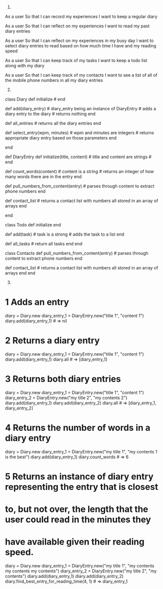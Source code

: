 1. 

As a user
So that I can record my experiences
I want to keep a regular diary

As a user
So that I can reflect on my experiences
I want to read my past diary entries

As a user
So that I can reflect on my experiences in my busy day
I want to select diary entries to read based on how much time I have and my reading speed

As a user
So that I can keep track of my tasks
I want to keep a todo list along with my diary

As a user
So that I can keep track of my contacts
I want to see a list of all of the mobile phone numbers in all my diary entries

2. 

class Diary
  def initialize
    #
  end

  def add(diary_entry) # diary_entry being an instance of DiaryEntry
    # adds a diary entry to the diary
    # returns nothing
  end

  def all_entries
    # returns all the diary entries
  end

  def select_entry(wpm, minutes) # wpm and minutes are integers
    # returns appropriate diary entry based on those parameters
  end

end

def DiaryEntry
  def initialize(title, content) # title and content are strings
    #
  end

  def count_words(content) # content is a string
    # returns an integer of how many words there are in the entry
  end

  def pull_numbers_from_content(entry)
    # parses through content to extract phone numbers
  end

  def contact_list
    # returns a contact list with numbers all stored in an array of arrays
  end

end

class Todo
  def initialize
  end

  def add(task) # task is a strong
    # adds the task to a list
  end

  def all_tasks
    # return all tasks
  end
end

class Contacts
  def pull_numbers_from_content(entry)
    # parses through content to extract phone numbers
  end

  def contact_list
    # returns a contact list with numbers all stored in an array of arrays
  end
end

3. 
# 1 Adds an entry
diary = Diary.new
diary_entry_1 = DiaryEntry.new("title 1", "content 1")
diary.add(diary_entry_1) # => nil

# 2 Returns a diary entry
diary = Diary.new
diary_entry_1 = DiaryEntry.new("title 1", "content 1")
diary.add(diary_entry_1)
diary.all # => [diary_entry_1]

# 3 Returns both diary entries
diary = Diary.new
diary_entry_1 = DiaryEntry.new("title 1", "content 1")
diary_entry_2 = DiaryEntry.new("my title 2", "my contents 2")
diary.add(diary_entry_1)
diary.add(diary_entry_2)
diary.all # => [diary_entry_1, diary_entry_2]

# 4 Returns the number of words in a diary entry
diary = Diary.new
diary_entry_1 = DiaryEntry.new("my title 1", "my contents 1 is the best")
diary.add(diary_entry_1)
diary.count_words # => 6


# 5 Returns an instance of diary entry representing the entry that is closest
# to, but not over, the length that the user could read in the minutes they
# have available given their reading speed.
diary = Diary.new
diary_entry_1 = DiaryEntry.new("my title 1", "my contents my contents my contents")
diary_entry_2 = DiaryEntry.new("my title 2", "my contents")
diary.add(diary_entry_1)
diary.add(diary_entry_2)
diary.find_best_entry_for_reading_time(4, 1) # => diary_entry_1